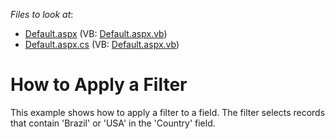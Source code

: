 <!-- default file list -->
*Files to look at*:

* [Default.aspx](./CS/ASPxPivotGrid_ApplyFilter/Default.aspx) (VB: [Default.aspx.vb](./VB/ASPxPivotGrid_ApplyFilter/Default.aspx.vb))
* [Default.aspx.cs](./CS/ASPxPivotGrid_ApplyFilter/Default.aspx.cs) (VB: [Default.aspx.vb](./VB/ASPxPivotGrid_ApplyFilter/Default.aspx.vb))
<!-- default file list end -->
# How to Apply a Filter


<p>This example shows how to apply a filter to a field. The filter selects records that contain 'Brazil' or 'USA' in the 'Country' field.</p>

<br/>


